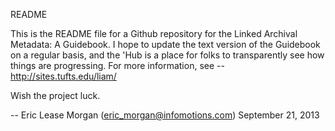 

README

This is the README file for a Github repository for the Linked Archival Metadata: A Guidebook. I hope to update the text version of the Guidebook on a regular basis, and the 'Hub is a place for folks to transparently see how things are progressing. For more information, see -- http://sites.tufts.edu/liam/

Wish the project luck.

-- 
Eric Lease Morgan (eric_morgan@infomotions.com)
September 21, 2013